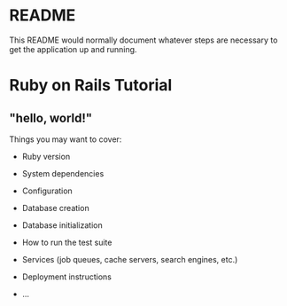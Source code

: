 # README

This README would normally document whatever steps are necessary to get the
application up and running.

# Ruby on Rails Tutorial 

## "hello, world!"

Things you may want to cover:

* Ruby version

* System dependencies

* Configuration

* Database creation

* Database initialization

* How to run the test suite

* Services (job queues, cache servers, search engines, etc.)

* Deployment instructions

* ...
